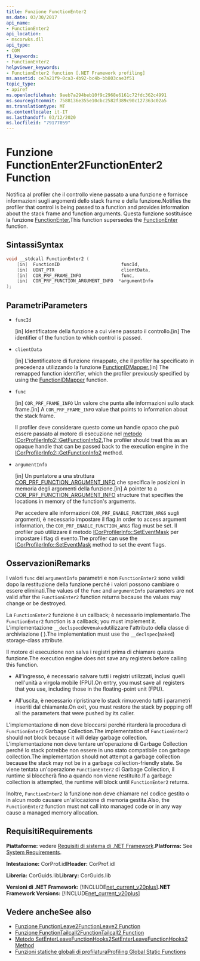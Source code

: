 ```yaml
---
title: Funzione FunctionEnter2
ms.date: 03/30/2017
api_name:
- FunctionEnter2
api_location:
- mscorwks.dll
api_type:
- COM
f1_keywords:
- FunctionEnter2
helpviewer_keywords:
- FunctionEnter2 function [.NET Framework profiling]
ms.assetid: ce7a21f9-0ca3-4b92-bc4b-bb803cae3f51
topic_type:
- apiref
ms.openlocfilehash: 9aeb7a294beb10f9c2968e6161c72fdc362c4991
ms.sourcegitcommit: 7588136e355e10cbc2582f389c90c127363c02a5
ms.translationtype: MT
ms.contentlocale: it-IT
ms.lasthandoff: 03/12/2020
ms.locfileid: "79177059"
---
```

# <a name="functionenter2-function"></a><span data-ttu-id="dc364-102">Funzione FunctionEnter2</span><span class="sxs-lookup"><span data-stu-id="dc364-102">FunctionEnter2 Function</span></span>
<span data-ttu-id="dc364-103">Notifica al profiler che il controllo viene passato a una funzione e fornisce informazioni sugli argomenti dello stack frame e della funzione.</span><span class="sxs-lookup"><span data-stu-id="dc364-103">Notifies the profiler that control is being passed to a function and provides information about the stack frame and function arguments.</span></span> <span data-ttu-id="dc364-104">Questa funzione sostituisce la funzione [FunctionEnter.](functionenter-function.md)</span><span class="sxs-lookup"><span data-stu-id="dc364-104">This function supersedes the [FunctionEnter](functionenter-function.md) function.</span></span>  
  
## <a name="syntax"></a><span data-ttu-id="dc364-105">Sintassi</span><span class="sxs-lookup"><span data-stu-id="dc364-105">Syntax</span></span>  
  
```cpp  
void __stdcall FunctionEnter2 (  
    [in]  FunctionID                       funcId,
    [in]  UINT_PTR                         clientData,
    [in]  COR_PRF_FRAME_INFO               func,
    [in]  COR_PRF_FUNCTION_ARGUMENT_INFO  *argumentInfo  
);  
```  
  
## <a name="parameters"></a><span data-ttu-id="dc364-106">Parametri</span><span class="sxs-lookup"><span data-stu-id="dc364-106">Parameters</span></span>

- `funcId`

  <span data-ttu-id="dc364-107">\[in] Identificatore della funzione a cui viene passato il controllo.</span><span class="sxs-lookup"><span data-stu-id="dc364-107">\[in] The identifier of the function to which control is passed.</span></span>

- `clientData`

  <span data-ttu-id="dc364-108">\[in] L'identificatore di funzione rimappato, che il profiler ha specificato in precedenza utilizzando la funzione [FunctionIDMapper.](functionidmapper-function.md)</span><span class="sxs-lookup"><span data-stu-id="dc364-108">\[in] The remapped function identifier, which the profiler previously specified by using the [FunctionIDMapper](functionidmapper-function.md) function.</span></span>
  
- `func`

  <span data-ttu-id="dc364-109">\[in] `COR_PRF_FRAME_INFO` Un valore che punta alle informazioni sullo stack frame.</span><span class="sxs-lookup"><span data-stu-id="dc364-109">\[in] A `COR_PRF_FRAME_INFO` value that points to information about the stack frame.</span></span>
  
  <span data-ttu-id="dc364-110">Il profiler deve considerare questo come un handle opaco che può essere passato al motore di esecuzione nel [metodo ICorProfilerInfo2::GetFunctionInfo2.](icorprofilerinfo2-getfunctioninfo2-method.md)</span><span class="sxs-lookup"><span data-stu-id="dc364-110">The profiler should treat this as an opaque handle that can be passed back to the execution engine in the [ICorProfilerInfo2::GetFunctionInfo2](icorprofilerinfo2-getfunctioninfo2-method.md) method.</span></span>  
  
- `argumentInfo`

  <span data-ttu-id="dc364-111">\[in] Un puntatore a una struttura [COR_PRF_FUNCTION_ARGUMENT_INFO](cor-prf-function-argument-info-structure.md) che specifica le posizioni in memoria degli argomenti della funzione.</span><span class="sxs-lookup"><span data-stu-id="dc364-111">\[in] A pointer to a [COR_PRF_FUNCTION_ARGUMENT_INFO](cor-prf-function-argument-info-structure.md) structure that specifies the locations in memory of the function's arguments.</span></span>

  <span data-ttu-id="dc364-112">Per accedere alle informazioni `COR_PRF_ENABLE_FUNCTION_ARGS` sugli argomenti, è necessario impostare il flag.</span><span class="sxs-lookup"><span data-stu-id="dc364-112">In order to access argument information, the `COR_PRF_ENABLE_FUNCTION_ARGS` flag must be set.</span></span> <span data-ttu-id="dc364-113">Il profiler può utilizzare il metodo [ICorProfilerInfo::SetEventMask](icorprofilerinfo-seteventmask-method.md) per impostare i flag di evento.</span><span class="sxs-lookup"><span data-stu-id="dc364-113">The profiler can use the [ICorProfilerInfo::SetEventMask](icorprofilerinfo-seteventmask-method.md) method to set the event flags.</span></span>

## <a name="remarks"></a><span data-ttu-id="dc364-114">Osservazioni</span><span class="sxs-lookup"><span data-stu-id="dc364-114">Remarks</span></span>  
 <span data-ttu-id="dc364-115">I valori `func` dei `argumentInfo` parametri e non `FunctionEnter2` sono validi dopo la restituzione della funzione perché i valori possono cambiare o essere eliminati.</span><span class="sxs-lookup"><span data-stu-id="dc364-115">The values of the `func` and `argumentInfo` parameters are not valid after the `FunctionEnter2` function returns because the values may change or be destroyed.</span></span>  
  
 <span data-ttu-id="dc364-116">La `FunctionEnter2` funzione è un callback; è necessario implementarlo.</span><span class="sxs-lookup"><span data-stu-id="dc364-116">The `FunctionEnter2` function is a callback; you must implement it.</span></span> <span data-ttu-id="dc364-117">L'implementazione `__declspec`deve`naked`utilizzare l'attributo della classe di archiviazione ( ).</span><span class="sxs-lookup"><span data-stu-id="dc364-117">The implementation must use the `__declspec`(`naked`) storage-class attribute.</span></span>  
  
 <span data-ttu-id="dc364-118">Il motore di esecuzione non salva i registri prima di chiamare questa funzione.</span><span class="sxs-lookup"><span data-stu-id="dc364-118">The execution engine does not save any registers before calling this function.</span></span>  
  
- <span data-ttu-id="dc364-119">All'ingresso, è necessario salvare tutti i registri utilizzati, inclusi quelli nell'unità a virgola mobile (FPU).</span><span class="sxs-lookup"><span data-stu-id="dc364-119">On entry, you must save all registers that you use, including those in the floating-point unit (FPU).</span></span>  
  
- <span data-ttu-id="dc364-120">All'uscita, è necessario ripristinare lo stack rimuovendo tutti i parametri inseriti dal chiamante.</span><span class="sxs-lookup"><span data-stu-id="dc364-120">On exit, you must restore the stack by popping off all the parameters that were pushed by its caller.</span></span>  
  
 <span data-ttu-id="dc364-121">L'implementazione di non deve bloccarsi perché ritarderà la procedura di `FunctionEnter2` Garbage Collection.</span><span class="sxs-lookup"><span data-stu-id="dc364-121">The implementation of `FunctionEnter2` should not block because it will delay garbage collection.</span></span> <span data-ttu-id="dc364-122">L'implementazione non deve tentare un'operazione di Garbage Collection perché lo stack potrebbe non essere in uno stato compatibile con garbage collection.</span><span class="sxs-lookup"><span data-stu-id="dc364-122">The implementation should not attempt a garbage collection because the stack may not be in a garbage collection-friendly state.</span></span> <span data-ttu-id="dc364-123">Se viene tentata un'operazione `FunctionEnter2` di Garbage Collection, il runtime si bloccherà fino a quando non viene restituito.</span><span class="sxs-lookup"><span data-stu-id="dc364-123">If a garbage collection is attempted, the runtime will block until `FunctionEnter2` returns.</span></span>  
  
 <span data-ttu-id="dc364-124">Inoltre, `FunctionEnter2` la funzione non deve chiamare nel codice gestito o in alcun modo causare un'allocazione di memoria gestita.</span><span class="sxs-lookup"><span data-stu-id="dc364-124">Also, the `FunctionEnter2` function must not call into managed code or in any way cause a managed memory allocation.</span></span>  
  
## <a name="requirements"></a><span data-ttu-id="dc364-125">Requisiti</span><span class="sxs-lookup"><span data-stu-id="dc364-125">Requirements</span></span>  
 <span data-ttu-id="dc364-126">**Piattaforme:** vedere [Requisiti di sistema di .NET Framework](../../../../docs/framework/get-started/system-requirements.md).</span><span class="sxs-lookup"><span data-stu-id="dc364-126">**Platforms:** See [System Requirements](../../../../docs/framework/get-started/system-requirements.md).</span></span>  
  
 <span data-ttu-id="dc364-127">**Intestazione:** CorProf.idl</span><span class="sxs-lookup"><span data-stu-id="dc364-127">**Header:** CorProf.idl</span></span>  
  
 <span data-ttu-id="dc364-128">**Libreria:** CorGuids.lib</span><span class="sxs-lookup"><span data-stu-id="dc364-128">**Library:** CorGuids.lib</span></span>  
  
 <span data-ttu-id="dc364-129">**Versioni di .NET Framework:** [!INCLUDE[net_current_v20plus](../../../../includes/net-current-v20plus-md.md)]</span><span class="sxs-lookup"><span data-stu-id="dc364-129">**.NET Framework Versions:** [!INCLUDE[net_current_v20plus](../../../../includes/net-current-v20plus-md.md)]</span></span>  
  
## <a name="see-also"></a><span data-ttu-id="dc364-130">Vedere anche</span><span class="sxs-lookup"><span data-stu-id="dc364-130">See also</span></span>

- [<span data-ttu-id="dc364-131">Funzione FunctionLeave2</span><span class="sxs-lookup"><span data-stu-id="dc364-131">FunctionLeave2 Function</span></span>](functionleave2-function.md)
- [<span data-ttu-id="dc364-132">Funzione FunctionTailcall2</span><span class="sxs-lookup"><span data-stu-id="dc364-132">FunctionTailcall2 Function</span></span>](functiontailcall2-function.md)
- [<span data-ttu-id="dc364-133">Metodo SetEnterLeaveFunctionHooks2</span><span class="sxs-lookup"><span data-stu-id="dc364-133">SetEnterLeaveFunctionHooks2 Method</span></span>](icorprofilerinfo2-setenterleavefunctionhooks2-method.md)
- [<span data-ttu-id="dc364-134">Funzioni statiche globali di profilatura</span><span class="sxs-lookup"><span data-stu-id="dc364-134">Profiling Global Static Functions</span></span>](profiling-global-static-functions.md)
